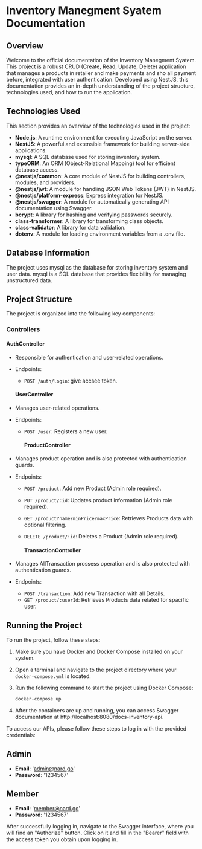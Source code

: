 # Inventory Manegment Syatem Documentation

## Overview

Welcome to the official documentation of the Inventory Manegment Syatem. This project is a robust CRUD (Create, Read, Update, Delete) application that manages a products in retailer and make payments and sho all payment before, integrated with user authentication. Developed using NestJS, this documentation provides an in-depth understanding of the project structure, technologies used, and how to run the application.

## Technologies Used

This section provides an overview of the technologies used in the project:

- **Node.js**: A runtime environment for executing JavaScript on the server.
- **NestJS**: A powerful and extensible framework for building server-side applications.
- **mysql**: A SQL database used for storing inventory system.
- **typeORM**: An ORM (Object-Relational Mapping) tool for efficient database access.
- **@nestjs/common**: A core module of NestJS for building controllers, modules, and providers.
- **@nestjs/jwt**: A module for handling JSON Web Tokens (JWT) in NestJS.
- **@nestjs/platform-express**: Express integration for NestJS.
- **@nestjs/swagger**: A module for automatically generating API documentation using Swagger.
- **bcrypt**: A library for hashing and verifying passwords securely.
- **class-transformer**: A library for transforming class objects.
- **class-validator**: A library for data validation.
- **dotenv**: A module for loading environment variables from a .env file.

## Database Information

The project uses mysql as the database for storing inventory system and user data. mysql is a SQL database that provides flexibility for managing unstructured data.


## Project Structure

The project is organized into the following key components:

### Controllers

#### AuthController
- Responsible for authentication and user-related operations.
- Endpoints:
  - `POST /auth/login`: give accsee token.

  #### UserController
- Manages user-related operations.
- Endpoints:
  - `POST /user`: Registers a new user.

    #### ProductController
- Manages product operation and is also protected with authentication guards.
- Endpoints:
  - `POST /product`: Add new Product (Admin role required).
  - `PUT /product/:id`: Updates product information (Admin role required).
  - `GET /product?name?minPrice?maxPrice`: Retrieves Products data with optional filtering.
  - `DELETE /product/:id`: Deletes a Product (Admin role required).

      #### TransactionController
- Manages AllTransaction prossess operation and is also protected with authentication guards.
- Endpoints:
  - `POST /transaction`: Add new Transaction with all Details.
  - `GET /product/:userId`: Retrieves Products data related for spacific user.


## Running the Project

To run the project, follow these steps:

1. Make sure you have Docker and Docker Compose installed on your system.
2. Open a terminal and navigate to the project directory where your `docker-compose.yml` is located.
3. Run the following command to start the project using Docker Compose:

   ```bash
   docker-compose up
4. After the containers are up and running, you can access Swagger documentation at http://localhost:8080/docs-inventory-api.

To access our APIs, please follow these steps to log in with the provided credentials:

## Admin
- **Email**: 'admin@nard.go'
- **Password**: '1234567'

## Member
- **Email**: 'member@nard.go'
- **Password**: '1234567'

After successfully logging in, navigate to the Swagger interface, where you will find an "Authorize" button. Click on it and fill in the "Bearer" field with the access token you obtain upon logging in.





